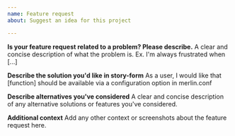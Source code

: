 ```yaml
---
name: Feature request
about: Suggest an idea for this project

---
```


**Is your feature request related to a problem? Please describe.**
A clear and concise description of what the problem is. Ex. I'm always frustrated when [...]

**Describe the solution you'd like in story-form**
As a user, I would like that [function] should be available via a configuration option in merlin.conf

**Describe alternatives you've considered**
A clear and concise description of any alternative solutions or features you've considered.

**Additional context**
Add any other context or screenshots about the feature request here.

